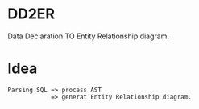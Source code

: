 # DD2ER

Data Declaration TO Entity Relationship diagram.

# Idea

```
Parsing SQL => process AST
            => generat Entity Relationship diagram.
```
